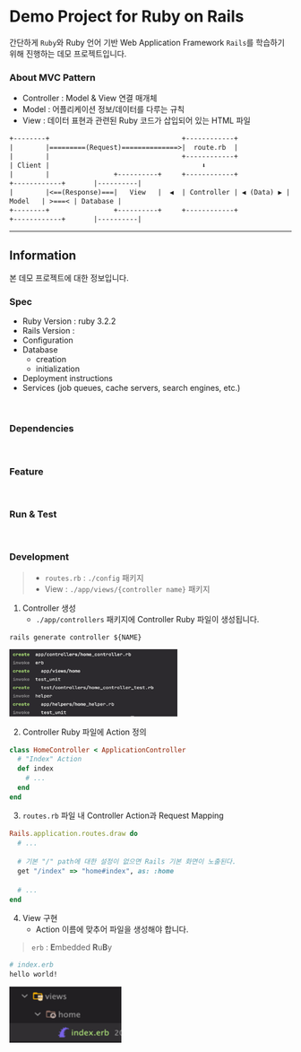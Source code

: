 # Demo Project for Ruby on Rails
간단하게 `Ruby`와 Ruby 언어 기반 Web Application Framework `Rails`를 학습하기 위해 진행하는 데모 프로젝트입니다. 

### About MVC Pattern
- Controller : Model & View 연결 매개체
- Model : 어플리케이션 정보/데이터를 다루는 규칙
- View : 데이터 표현과 관련된 Ruby 코드가 삽입되어 있는 HTML 파일

```text
+--------+                                 +------------+      
|        |=========(Request)==============>|  route.rb  |
|        |                                 +------------+                    
| Client |                                      ⬇
|        |                +----------+     +------------+            +------------+       |----------| 
|        |<==(Response)===|   View   |  ◀  | Controller | ◀ (Data) ▶ |    Model   | >===< | Database |
+--------+                +----------+     +------------+            +------------+       |----------|

```

---

## Information
본 데모 프로젝트에 대한 정보입니다.

### Spec
- Ruby Version : ruby 3.2.2
- Rails Version :
- Configuration
- Database
  - creation
  - initialization
- Deployment instructions
- Services (job queues, cache servers, search engines, etc.)

<br/>

### Dependencies


<br/>

### Feature

<br/>

### Run & Test

<br/>

### Development
> - `routes.rb` : `./config` 패키지
> - View : `./app/views/{controller name}` 패키지 

1. Controller 생성
   - `./app/controllers` 패키지에 Controller Ruby 파일이 생성됩니다.
```shell
rails generate controller ${NAME}
```
<img src="assets/generate_controller.png" alt="generate_controller.png" width="300" height="120"/>

2. Controller Ruby 파일에 Action 정의
```ruby
class HomeController < ApplicationController
  # "Index" Action
  def index
    # ...
  end
end
```

3. `routes.rb` 파일 내 Controller Action과 Request Mapping
```ruby
Rails.application.routes.draw do
  # ...
  
  # 기본 "/" path에 대한 설정이 없으면 Rails 기본 화면이 노출된다.
  get "/index" => "home#index", as: :home
  
  # ...
end
```

4. View 구현
   - Action 이름에 맞추어 파일을 생성해야 합니다.
> `erb` : **E**mbedded **R**u**B**y
```ruby
# index.erb
hello world!
```
<img src="./assets/generate_view.png" alt="generate_controller.png" width="200" height="100"/>